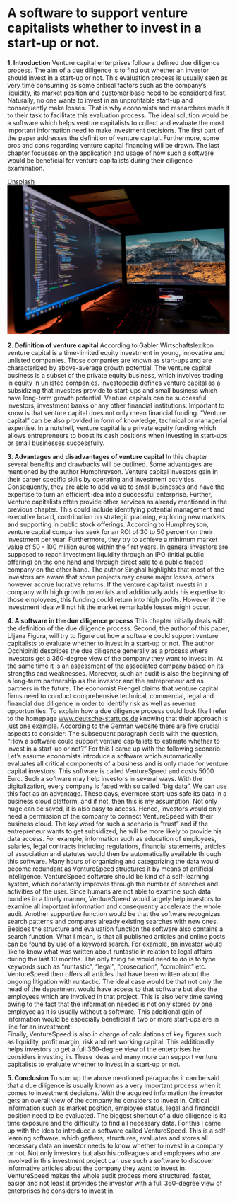 # A software to support venture capitalists whether to invest in a start-up or not.

**1.	Introduction**
Venture capital enterprises follow a defined due diligence process. The aim of a due diligence is to find out whether an investor should invest in a start-up or not. This evaluation process is usually seen as very time consuming as some critical factors such as the company’s liquidity, its market position and customer base need to be considered first. Naturally, no one wants to invest in an unprofitable start-up and consequently make losses. That is why economists and researchers made it to their task to facilitate this evaluation process. The ideal solution would be a software which helps venture capitalists to collect and evaluate the most important information need to make investment decisions. The first part of the paper addresses the definition of venture capital. Furthermore, some pros and cons regarding venture capital financing will be drawn. The last chapter focusses on the application and usage of how such a software would be beneficial for venture capitalists during their diligence examination. 

[Unsplash](https://unsplash.com//) 
![Bild](01.jpg) 

**2.	Definition of venture capital**
According to Gabler Wirtschaftslexikon venture capital is a time-limited equity investment in young, innovative and unlisted companies. Those companies are known as start-ups and are characterized by above-average growth potential. The venture capital business is a subset of the private equity business, which involves trading in equity in unlisted companies. Investopedia defines venture capital as a subsidizing that investors provide to start-ups and small business which have long-term growth potential. Venture capitals can be successful investors, investment banks or any other financial institutions. Important to know is that venture capital does not only mean financial funding. “Venture capital” can be also provided in form of knowledge, technical or managerial expertise. In a nutshell, venture capital is a private equity funding which allows entrepreneurs to boost its cash positions when investing in start-ups or small businesses successfully. 

**3.	Advantages and disadvantages of venture capital**
In this chapter several benefits and drawbacks will be outlined. Some advantages are mentioned by the author Humphreyson. Venture capital investors gain in their career specific skills by operating and investment activities. Consequently, they are able to add value to small businesses and have the expertise to turn an efficient idea into a successful enterprise. Further, Venture capitalists often provide other services as already mentioned in the previous chapter. This could include identifying potential management and executive board, contribution on strategic planning, exploring new markets and supporting in public stock offerings. According to Humphreyson, venture capital companies seek for an ROI of 30 to 50 percent on their investment per year. Furthermore, they try to achieve a minimum market value of 50 - 100 million euros within the first years. In general investors are supposed to reach investment liquidity through an IPO (initial public offering) on the one hand and through direct sale to a public traded company on the other hand. The author Singhal highlights that most of the investors are aware that some projects may cause major losses, others however accrue lucrative returns. If the venture capitalist invests in a company with high growth potentials and additionally adds his expertise to those employees, this funding could return into high profits. However if the investment idea will not hit the market remarkable losses might occur.  

**4.	A software in the due diligence process**
This chapter initially deals with the definition of the due diligence process. Second, the author of this paper, Uljana Figura, will try to figure out how a software could support venture capitalists to evaluate whether to invest in a start-up or not. The author Occhipiniti describes the due diligence generally as a process where investors get a 360-degree view of the company they want to invest in. At the same time it is an assessment of the associated company based on its strengths and weaknesses. Moreover, such an audit is also the beginning of a long-term partnership as the investor and the entrepreneur act as partners in the future. The economist Prengel claims that venture capital firms need to conduct comprehensive technical, commercial, legal and financial due diligence in order to identify risk as well as revenue opportunities. To explain how a due diligence process could look like I refer to the homepage www.deutsche-startups.de knowing that their approach is just one example. According to the German website there are five crucial aspects to consider: The subsequent paragraph deals with the question, “How a software could support venture capitalists to estimate whether to invest in a start-up or not?” 
For this I came up with the following scenario:
Let’s assume economists introduce a software which automatically evaluates all critical components of a business and is only made for venture capital investors. This software is called VentureSpeed and costs 5000 Euro. Such a software may help investors in several ways. With the digitalization, every company is faced with so called “big data”. We can use this fact as an advantage. These days, evermore start-ups safe its data in a business cloud platform, and if not, then this is my assumption. Not only huge can be saved, it is also easy to access. Hence, investors would only need a permission of the company to connect VentureSpeed with their business cloud. The key word for such a scenario is “trust” and if the entrepreneur wants to get subsidized, he will be more likely to provide his data access. For example, information such as education of employees, salaries, legal contracts including regulations, financial statements, articles of association and statutes would then be automatically available through this software. 
Many hours of organizing and categorizing the data would become redundant as VentureSpeed structures it by means of artificial intelligence. VentureSpeed software should be kind of a self-learning system, which constantly improves through the number of searches and activities of the user. Since humans are not able to examine such data bundles in a timely manner, VentureSpeed would largely help investors to examine all important information and consequently accelerate the whole audit.
Another supportive function would be that the software recognizes search patterns and compares already existing searches with new ones. Besides the structure and evaluation function the software also contains a search function. What I mean, is that all published articles and online posts can be found by use of a keyword search. For example, an investor would like to know what was written about runtastic in relation to legal affairs during the last 10 months. The only thing he would need to do is to type keywords such as “runtastic”, “legal”, “prosecution”, “complaint” etc. VentureSpeed then offers all articles that have been written about the ongoing litigation with runtactic. The ideal case would be that not only the head of the department would have access to that software but also the employees which are involved in that project. This is also very time saving owing to the fact that the information needed is not only stored by one employee as it is usually without a software. This additional gain of information would be especially beneficial if two or more start-ups are in line for an investment.  
Finally, VentureSpeed is also in charge of calculations of key figures such as liquidity, profit margin, risk and net working capital. This additionally helps investors to get a full 360-degree view of the enterprises he considers investing in. These ideas and many more can support venture capitalists to evaluate whether to invest in a start-up or not. 


**5.	Conclusion**
To sum up the above mentioned paragraphs it can be said that a due diligence is usually known as a very important process when it comes to investment decisions. With the acquired information the investor gets an overall view of the company he considers to invest in. Critical information such as market position, employee status, legal and financial position need to be evaluated. The biggest shortcut of a due diligence is its time exposure and the difficulty to find all necessary data. For this I came up with the idea to introduce a software called VentureSpeed. This is a self-learning software, which gathers, structures, evaluates and stores all necessary data an investor needs to know whether to invest in a company or not. Not only investors but also his colleagues and employees who are involved in this investment project can use such a software to discover informative articles about the company they want to invest in. VentureSpeed makes the whole audit process more structured, faster, easier and not least it provides the investor with a full 360-degree view of enterprises he considers to invest in. 
